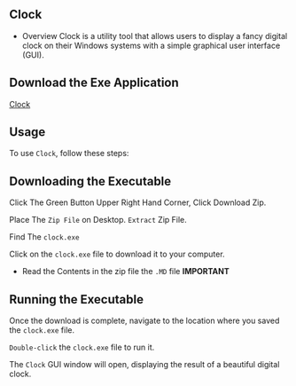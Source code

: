 ## Clock

- Overview
Clock is a utility tool that allows users to display a fancy digital clock on their Windows systems with a simple graphical user interface (GUI).

## Download the Exe Application

[Clock](https://github.com/KernFerm/clock/releases/tag/CLOCK)

## Usage
To use `Clock`, follow these steps:

## Downloading the Executable
Click The Green Button Upper Right Hand Corner, Click Download Zip.

Place The `Zip File` on Desktop. `Extract` Zip File.

Find The `clock.exe`

Click on the `clock.exe` file to download it to your computer.

- Read the Contents in the zip file  the ` .MD ` file **IMPORTANT**

## Running the Executable
Once the download is complete, navigate to the location where you saved the `clock.exe` file.

`Double-click` the `clock.exe` file to run it.

The `Clock` GUI window will open, displaying the result of a beautiful digital clock.


